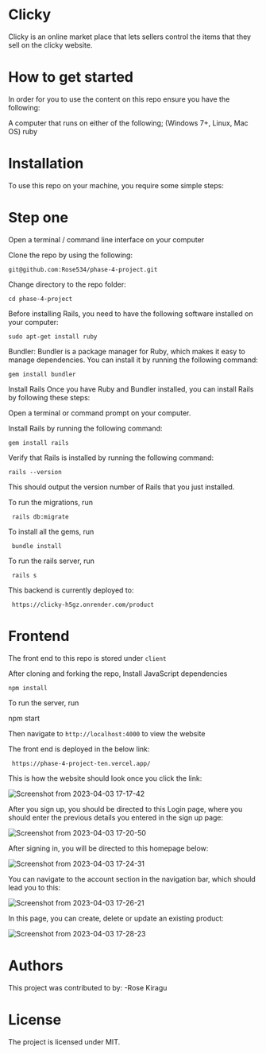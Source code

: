 # Clicky
Clicky is an online market place that lets sellers control the items that they sell on the clicky website.

# How to get started

In order for you to use the content on this repo ensure you have the following:

A computer that runs on either of the following; (Windows 7+, Linux, Mac OS) ruby  

# Installation

To use this repo on your machine, you require some simple steps:

# Step one

Open a terminal / command line interface on your computer

Clone the repo by using the following:

    git@github.com:Rose534/phase-4-project.git

Change directory to the repo folder:

    cd phase-4-project

Before installing Rails, you need to have the following software installed on your computer:

    sudo apt-get install ruby

Bundler: Bundler is a package manager for Ruby, which makes it easy to manage dependencies. You can install it by running the following command:

    gem install bundler


Install Rails
Once you have Ruby and Bundler installed, you can install Rails by following these steps:

Open a terminal or command prompt on your computer.

Install Rails by running the following command:

    gem install rails

Verify that Rails is installed by running the following command:

    rails --version

This should output the version number of Rails that you just installed.

To run the migrations, run

     rails db:migrate

To install all the gems, run

     bundle install

To run the rails server, run

     rails s

This backend is currently deployed to: 

     https://clicky-h5gz.onrender.com/product

# Frontend

The front end to this repo is stored under `client` 

After cloning and forking the repo, Install JavaScript dependencies

    npm install

To run the server, run

   npm start

Then navigate to `http://localhost:4000` to view the website

The front end is deployed in the below link:

     https://phase-4-project-ten.vercel.app/

This is how the website should look once you click the link:


![Screenshot from 2023-04-03 17-17-42](https://user-images.githubusercontent.com/105820877/229494606-ec5e1412-13fc-4db3-b976-372f893f9093.png)



After you sign up, you should be directed to this Login page, where you should enter the previous details you entered in the sign up page:


![Screenshot from 2023-04-03 17-20-50](https://user-images.githubusercontent.com/105820877/229495230-a632b5ea-1f1d-4e86-b965-b74e7018c499.png)



After signing in, you will be directed to this homepage below:


![Screenshot from 2023-04-03 17-24-31](https://user-images.githubusercontent.com/105820877/229495702-56b490bc-37c1-431b-abae-40f2a37ff611.png)


You can navigate to the account section in the navigation bar, which should lead you to this: 


![Screenshot from 2023-04-03 17-26-21](https://user-images.githubusercontent.com/105820877/229496086-d3608641-86c0-474d-979d-0d2866164e46.png)



In this page, you can create, delete or update an existing product:


![Screenshot from 2023-04-03 17-28-23](https://user-images.githubusercontent.com/105820877/229496473-7a00693a-a469-49c6-93de-a074fc427691.png)


# Authors

This project was contributed to by: -Rose Kiragu

# License

The project is licensed under MIT.

